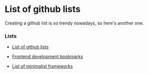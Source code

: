 List of github lists
====================

Creating a github list is so trendy nowadays, so here's another one.

### Lists

 * [List of github lists](https://github.com/asciimoo/ListOfGithubLists)


 * [Frontend development bookmarks](https://github.com/dypsilon/frontend-dev-bookmarks)
 * [List of minimalist frameworks](https://github.com/neiesc/ListOfMinimalistFrameworks)
